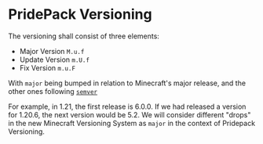 # PridePack Versioning
The versioning shall consist of three elements:
- Major Version `M.u.f`
- Update Version `m.U.f`
- Fix Version `m.u.F`

With `major` being bumped in relation to Minecraft's major release, and the other ones following [`semver`](https://semver.org)

For example, in 1.21, the first release is 6.0.0. If we had released a version for 1.20.6, the next version would be 5.2.
We will consider different "drops" in the new Minecraft Versioning System as `major` in the context of Pridepack Versioning.